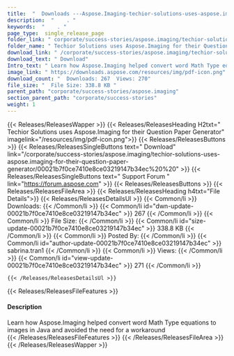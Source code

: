 ```yaml
---
title:  "  Downloads ---Aspose.Imaging-techior-solutions-uses-aspose.imaging-for-their-question-paper-generator . " 
description:  "    . " 
keywords:  "    . " 
page_type:  single_release_page
folder_link: " corporate/success-stories/aspose.imaging/techior-solutions-uses-aspose.imaging-for-their-question-paper-generator/"
folder_name: " Techior Solutions uses Aspose.Imaging for their Question Paper Generator"
download_link: " /corporate/success-stories/aspose.imaging/techior-solutions-uses-aspose.imaging-for-their-question-paper-generator/00021b7f0ce7410e8ce03219147b34ec"
download_text: " Download"
Intro_text: " Learn how Aspose.Imaging helped convert word Math Type equations to images in Ja..."
image_link: " https://downloads.aspose.com/resources/img/pdf-icon.png"
download_count: "  Downloads: 267  Views: 270"
file_size: "  File Size: 338.8 KB "
parent_path: "corporate/success-stories/aspose.imaging"
section_parent_path: "corporate/success-stories"
weight: 1 
---
```


{{< Releases/ReleasesWapper >}}
  {{< Releases/ReleasesHeading H2txt=" Techior Solutions uses Aspose.Imaging for their Question Paper Generator" imagelink="/resources/img/pdf-icon.png">}}
  {{< Releases/ReleasesButtons >}}
    {{< Releases/ReleasesSingleButtons text=" Download" link="/corporate/success-stories/aspose.imaging/techior-solutions-uses-aspose.imaging-for-their-question-paper-generator/00021b7f0ce7410e8ce03219147b34ec%20%20" >}}
    {{< Releases/ReleasesSingleButtons text=" Support Forum " link="https://forum.aspose.com" >}}
  {{< Releases/ReleasesButtons >}}
  {{< Releases/ReleasesFileArea >}}
    {{< Releases/ReleasesHeading h4txt="File Details">}}
    {{< Releases/ReleasesDetailsUl >}}
            {{< Common/li  >}} Downloads: {{< /Common/li >}} 
      {{< Common/li id="dwn-update-00021b7f0ce7410e8ce03219147b34ec" >}} 267 {{< /Common/li >}} 
      {{< Common/li  >}} File Size: {{< /Common/li >}} 
      {{< Common/li id="size-update-00021b7f0ce7410e8ce03219147b34ec" >}} 338.8 KB {{< /Common/li >}} 
      {{< Common/li  >}} Posted By: {{< /Common/li >}} 
      {{< Common/li id="author-update-00021b7f0ce7410e8ce03219147b34ec" >}} sabrina.tran1 {{< /Common/li >}} 
      {{< Common/li  >}} Views: {{< /Common/li >}} 
      {{< Common/li id="view-update-00021b7f0ce7410e8ce03219147b34ec" >}} 271 {{< /Common/li >}} 

    {{< /Releases/ReleasesDetailsUl >}}

  {{< Releases/ReleasesFileFeatures >}}
      <h4>Description</h4><div class="HTMLDescription">Learn how Aspose.Imaging helped convert word Math Type equations to images in Java and avoided the need for a workaround</div>
  {{< /Releases/ReleasesFileFeatures >}}
 {{< /Releases/ReleasesFileArea >}}
{{< /Releases/ReleasesWapper >}}



